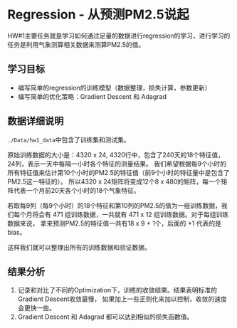 # Regression  - 从预测PM2.5说起
HW#1主要任务就是学习如何通过足量的数据进行regression的学习，进行学习的任务是利用气象测算相关数据来测算PM2.5的值。
## 学习目标
- 编写简单的regression的训练模型（数据整理，损失计算，参数更新）
- 编写简单的优化策略：Gradient Descent 和 Adagrad
## 数据详细说明
```./Data/hw1_data```中包含了训练集和测试集。

原始训练数据的大小是：4320 x 24, 4320行中，包含了240天的18个特征值，24列，表示一天中每隔一小时各个特征的测量结果。
我们希望根据每9个小时的所有特征值来估计第10个小时的PM2.5的特征值（前9个小时的特征量中是包含了PM2.5这一特征的）。
所以4320 x 24矩阵将变成12个8 x 480的矩阵，每一个矩阵代表一个月前20天各个小时的18个气象特征。

若取每9列（每9个小时）的18个特征和第10列的PM2.5的值为一组训练数据，我们每个月将会有 471 组训练数据，一共就有 471 x 12 组训练数据。对于每组训练数据来说，
拿来预测PM2.5的特征值一共有18 x 9 + 1个，后面的 +1 代表的是bias。

这样我们就可以整理出所有的训练数据和验证数据。
## 结果分析
1. 记录和对比了不同的Optimization下，训练的收敛结果。结果表明标准的Gradient Descent收敛最慢，
如果加上一些正则化来加以控制，收敛的速度会更快一些。
2. Gradient Descent 和 Adagrad 都可以达到相似的损失函数值。
